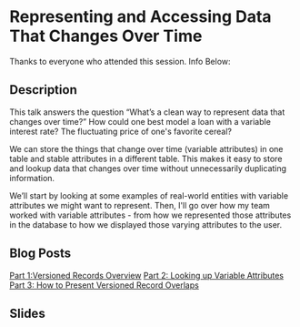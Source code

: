 # Representing and Accessing Data That Changes Over Time

Thanks to everyone who attended this session.  Info Below:

## Description
This talk answers the question “What’s a clean way to represent data that changes over time?” How could one best model a loan with a variable interest rate? The fluctuating price of one's favorite cereal?

We can store the things that change over time (variable attributes) in one table and stable attributes in a different table. This makes it easy to store and lookup data that changes over time without unnecessarily duplicating information.

We’ll start by looking at some examples of real-world entities with variable attributes we might want to represent. Then, I'll go over how my team worked with variable attributes - from how we represented those attributes in the database to how we displayed those varying attributes to the user.

## Blog Posts
[Part 1:Versioned Records Overview](https://spin.atomicobject.com/2021/03/31/versioned-records-overview/)
[Part 2: Looking up Variable Attributes](https://spin.atomicobject.com/2021/04/01/variable-attributes-look-up/)
[Part 3: How to Present Versioned Record Overlaps](https://spin.atomicobject.com/2021/04/02/versioned-records-prevent-overlaps)

## Slides
